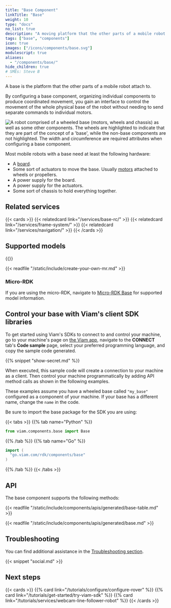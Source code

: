 ```yaml
---
title: "Base Component"
linkTitle: "Base"
weight: 10
type: "docs"
no_list: true
description: "A moving platform that the other parts of a mobile robot attach to."
tags: ["base", "components"]
icon: true
images: ["/icons/components/base.svg"]
modulescript: true
aliases:
  - "/components/base/"
hide_children: true
# SMEs: Steve B
---
```


A base is the platform that the other parts of a mobile robot attach to.

By configuring a base component, organizing individual components to produce coordinated movement, you gain an interface to control the movement of the whole physical base of the robot without needing to send separate commands to individual motors.

![A robot comprised of a wheeled base (motors, wheels and chassis) as well as some other components. The wheels are highlighted to indicate that they are part of the concept of a 'base', while the non-base components are not highlighted. The width and circumference are required attributes when configuring a base component.](/components/base/base-trk-rover-w-arm.png)

Most mobile robots with a base need at least the following hardware:

- A [board](/components/board/).
- Some sort of actuators to move the base.
  Usually [motors](/components/motor/) attached to wheels or propellers.
- A power supply for the board.
- A power supply for the actuators.
- Some sort of chassis to hold everything together.

## Related services

{{< cards >}}
{{< relatedcard link="/services/base-rc/" >}}
{{< relatedcard link="/services/frame-system/" >}}
{{< relatedcard link="/services/navigation/" >}}
{{< /cards >}}

## Supported models

{{<resources api="rdk:component:base" type="base">}}

{{< readfile "/static/include/create-your-own-mr.md" >}}

### Micro-RDK

If you are using the micro-RDK, navigate to [Micro-RDK Base](/build/micro-rdk/base/) for supported model information.

## Control your base with Viam's client SDK libraries

To get started using Viam's SDKs to connect to and control your machine, go to your machine's page on [the Viam app](https://app.viam.com), navigate to the **CONNECT** tab's **Code sample** page, select your preferred programming language, and copy the sample code generated.

{{% snippet "show-secret.md" %}}

When executed, this sample code will create a connection to your machine as a client.
Then control your machine programmatically by adding API method calls as shown in the following examples.

These examples assume you have a wheeled base called `"my_base"` configured as a component of your machine.
If your base has a different name, change the `name` in the code.

Be sure to import the base package for the SDK you are using:

{{< tabs >}}
{{% tab name="Python" %}}

```python
from viam.components.base import Base
```

{{% /tab %}}
{{% tab name="Go" %}}

```go
import (
  "go.viam.com/rdk/components/base"
)
```

{{% /tab %}}
{{< /tabs >}}

## API

The base component supports the following methods:

{{< readfile "/static/include/components/apis/generated/base-table.md" >}}

{{< readfile "/static/include/components/apis/generated/base.md" >}}

## Troubleshooting

You can find additional assistance in the [Troubleshooting section](/appendix/troubleshooting/).

{{< snippet "social.md" >}}

## Next steps

{{< cards >}}
{{% card link="/tutorials/configure/configure-rover" %}}
{{% card link="/tutorials/get-started/try-viam-sdk" %}}
{{% card link="/tutorials/services/webcam-line-follower-robot" %}}
{{< /cards >}}
